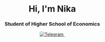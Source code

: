 <div id="header" align="center">
  <h1> Hi, I'm Nika </h1>
  <h3> Student of Higher School of Economics </h3>
</div>

<div id="socials" align="center">
  <a href="https://t.me/nikamartro">
    <img scr="https://img.shields.io/badge/Telegram-blue?style=for-the-badge&logo=telegram&logoColor=white" alt="Telegram"/>
  </a>
  <a href="https://vk.cc/martnik">
    <img scr="https://img.shields.io/badge/VK-blue?style=for-the-badge&logo=vk&logoColor=white"/>
  </a>
</div>

